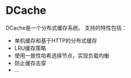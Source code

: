 # DCache
DCache是一个分布式缓存系统。
支持的特性包括：
- 单机缓存和基于HTTP的分布式缓存
- LRU缓存策略
- 使用一致性哈希选择节点，实现负载均衡
- 防止缓存击穿
- ...